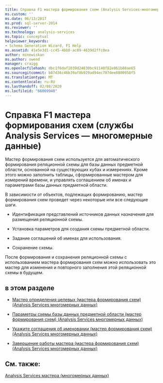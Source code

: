 ```yaml
---
title: Справка F1 мастера формирования схем (Analysis Services-многомерные данные) | Документация Майкрософт
ms.custom: ''
ms.date: 06/13/2017
ms.prod: sql-server-2014
ms.reviewer: ''
ms.technology: analysis-services
ms.topic: conceptual
helpviewer_keywords:
- Schema Generation Wizard, F1 Help
ms.assetid: 41e5e3d1-cc45-4bb0-ac09-4639d2ffc0ea
author: minewiskan
ms.author: owend
manager: craigg
ms.openlocfilehash: dbc1f6daf1039d24830bc91140f82e061b88ae65
ms.sourcegitcommit: b87d36c46b39af8b929ad94ec707dee8800950f5
ms.translationtype: MT
ms.contentlocale: ru-RU
ms.lasthandoff: 02/08/2020
ms.locfileid: "66069948"
---
```

# <a name="schema-generation-wizard-f1-help-analysis-services---multidimensional-data"></a>Справка F1 мастера формирования схем (службы Analysis Services — многомерные данные)
  Мастер формирования схем используется для автоматического формирования реляционной схемы для базы данных предметной области, основанной на существующих кубах и измерениях. Кроме этого можно заполнить таблицы, сформированные мастером для измерений времени, и управлять соглашением об именах и параметрами базы данных предметной области.  
  
 В зависимости от объектов, подлежащих формированию, мастер формирования схем проведет через некоторые или все следующие шаги.  
  
-   Идентификация представлений источников данных назначения для размещения реляционной схемы.  
  
-   Установка параметров для создания схемы предметной области.  
  
-   Задание соглашений об именах для использования.  
  
-   Сохранение схемы.  
  
 После формирования и сохранения реляционной схемы с использованием мастера формирования схем можно использовать это мастер для изменения и повторного заполнения этой реляционной схемы в будущем.  
  
## <a name="in-this-section"></a>в этом разделе  
  
-   [Мастер определения целевых &#40;мастера формирования схем&#41; &#40;Analysis Services многомерных данных&#41;](specify-target-schema-generation-wizard-analysis-services-multidimensional-data.md)  
  
-   [Параметры схемы базы данных предметной области &#40;мастер формирования схем&#41; &#40;Analysis Services многомерных данных&#41;](subject-area-database-schema-options-analysis-services-multidimensional-data.md)  
  
-   [Укажите соглашения об именовании &#40;мастер формирования схем&#41; &#40;Analysis Services многомерных данных&#41;](specify-naming-conventions-schema-generation-analysis-services-multidimensional-data.md)  
  
-   [Завершение работы мастера &#40;мастера формирования схем&#41; &#40;Analysis Services многомерных данных&#41;](complete-schema-generation-wizard-analysis-services-multidimensional-data.md)  
  
## <a name="see-also"></a>См. также:  
 [Analysis Services мастера &#40;многомерных данных&#41;](analysis-services-wizards-multidimensional-data.md)  
  
  
